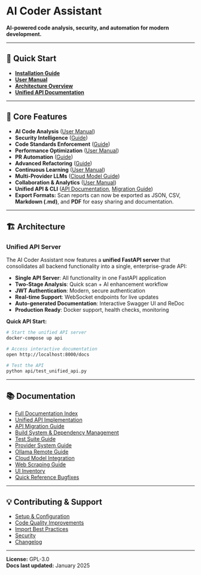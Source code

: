 # AI Coder Assistant

**AI-powered code analysis, security, and automation for modern development.**

---

## 🚀 Quick Start

- **[Installation Guide](docs/installation_guide.md)**
- **[User Manual](docs/user_manual.md)**
- **[Architecture Overview](docs/ARCHITECTURE.md)**
- **[Unified API Documentation](api/README.md)**

---

## 🧩 Core Features

- **AI Code Analysis** ([User Manual](docs/user_manual.md#core-features))
- **Security Intelligence** ([Guide](docs/security_intelligence_guide.md))
- **Code Standards Enforcement** ([Guide](docs/code_standards_guide.md))
- **Performance Optimization** ([User Manual](docs/user_manual.md#performance-optimization))
- **PR Automation** ([Guide](docs/pr_automation_guide.md))
- **Advanced Refactoring** ([Guide](docs/advanced_refactoring_guide.md))
- **Continuous Learning** ([User Manual](docs/user_manual.md#advanced-features))
- **Multi-Provider LLMs** ([Cloud Model Guide](docs/cloud_model_integration_guide.md))
- **Collaboration & Analytics** ([User Manual](docs/user_manual.md#advanced-features))
- **Unified API & CLI** ([API Documentation](api/README.md), [Migration Guide](docs/API_MIGRATION_GUIDE.md))
- **Export Formats:** Scan reports can now be exported as JSON, CSV, **Markdown (.md)**, and **PDF** for easy sharing and documentation.

---

## 🏗️ Architecture

### Unified API Server
The AI Coder Assistant now features a **unified FastAPI server** that consolidates all backend functionality into a single, enterprise-grade API:

- **Single API Server**: All functionality in one FastAPI application
- **Two-Stage Analysis**: Quick scan + AI enhancement workflow
- **JWT Authentication**: Modern, secure authentication
- **Real-time Support**: WebSocket endpoints for live updates
- **Auto-generated Documentation**: Interactive Swagger UI and ReDoc
- **Production Ready**: Docker support, health checks, monitoring

**Quick API Start:**
```bash
# Start the unified API server
docker-compose up api

# Access interactive documentation
open http://localhost:8000/docs

# Test the API
python api/test_unified_api.py
```

---

## 📚 Documentation

- [Full Documentation Index](docs/)
- [Unified API Implementation](docs/UNIFIED_API_IMPLEMENTATION.md)
- [API Migration Guide](docs/API_MIGRATION_GUIDE.md)
- [Build System & Dependency Management](docs/ENHANCED_BUILD_SYSTEM_SUMMARY.md)
- [Test Suite Guide](docs/test_suite_guide.md)
- [Provider System Guide](docs/provider_system_guide.md)
- [Ollama Remote Guide](docs/ollama_remote_guide.md)
- [Cloud Model Integration](docs/cloud_model_integration_guide.md)
- [Web Scraping Guide](docs/web_scraping_guide.md)
- [UI Inventory](docs/ui_inventory.md)
- [Quick Reference Bugfixes](docs/QUICK_REFERENCE_BUGFIXES.md)

---

## 💡 Contributing & Support

- [Setup & Configuration](docs/setup_and_configuration_guide.md)
- [Code Quality Improvements](docs/CODE_QUALITY_IMPROVEMENTS.md)
- [Import Best Practices](docs/IMPORT_BEST_PRACTICES.md)
- [Security](docs/SECURITY.md)
- [Changelog](CHANGELOG.md)

---

**License:** GPL-3.0  
**Docs last updated:** January 2025
